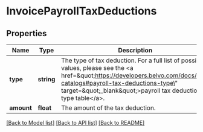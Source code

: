 # InvoicePayrollTaxDeductions

## Properties
Name | Type | Description | Notes
------------ | ------------- | ------------- | -------------
**type** | **string** | The type of tax deduction. For a full list of possible values, please see the &lt;a href&#x3D;\&quot;https://developers.belvo.com/docs/sat-catalogs#payroll-tax-deductions-type\&quot; target&#x3D;\&quot;_blank\&quot;&gt;payroll tax deductions type table&lt;/a&gt;. | [optional] 
**amount** | **float** | The amount of the tax deduction. | [optional] 

[[Back to Model list]](../../README.md#documentation-for-models) [[Back to API list]](../../README.md#documentation-for-api-endpoints) [[Back to README]](../../README.md)

